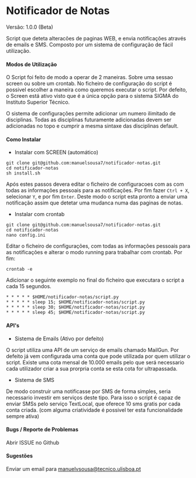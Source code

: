 # Notificador de Notas

Versão: 1.0.0 (Beta) 

Script que deteta alteracões de paginas WEB, e envia notificações através de emails e SMS. Composto por um sistema de configuração de fácil utilização.

#### Modos de Utilização

O Script foi feito de modo a operar de 2 maneiras. Sobre uma sessao screen ou sobre um crontab. No ficheiro de configuração do script é possivel escolher a maneira como queremos executar o script. Por defeito, o Screen está ativo visto que é a única opção para o sistema SIGMA do Instituto Superior Técnico.

O sistema de configurações permite adicionar um numero ilimitado de disciplinas. Todas as disciplinas futuramente adicionadas devem ser adicionadas no topo e cumprir a mesma sintaxe das disciplinas default.

#### Como Instalar

- Instalar com SCREEN (automático)

```
git clone git@github.com:manuelsousa7/notificador-notas.git
cd notificador-notas
sh install.sh
```
Após estes passos devera editar o ficheiro de configuracoes com as com todas as informações pessoais para as notificações. Por fim fazer ```Ctrl + X```, selecionar ```Y```, e por fim ```Enter```. Deste modo o script esta pronto a enviar uma notificação assim que detetar uma mudanca numa das paginas de notas.


- Instalar com crontab

```
git clone git@github.com:manuelsousa7/notificador-notas.git
cd notificador-notas
nano config.ini
```

Editar o ficheiro de configurações, com todas as informações pessoais para as notificações e alterar o modo running para trabalhar com crontab. Por fim:

```
crontab -e
```

Adicionar o seguinte exemplo no final do ficheiro que executara o script a cada 15 segundos.

```
* * * * * $HOME/notificador-notas/script.py
* * * * * sleep 15; $HOME/notificador-notas/script.py
* * * * * sleep 30; $HOME/notificador-notas/script.py
* * * * * sleep 45; $HOME/notificador-notas/script.py
```

#### API's

- Sistema de Emails (Ativo por defeito)

O script utiliza uma API de um serviço de emails chamado MailGun. Por defeito já vem configurada uma conta que pode utilizada por quem utilizar o script. Existe uma cota mensal de 10.000 emails pelo que será necessario cada utilizador criar a sua prorpria conta se esta cota for ultrapassada.

- Sistema de SMS

De modo construir uma notificasse por SMS de forma simples, seria necessario investir em serviços deste tipo. Para isso o script é capaz de enviar SMSs pelo serviço TextLocal, que oferece 10 sms gratis por cada conta criada. (com alguma criatividade é possivel ter esta funcionalidade sempre ativa)


#### Bugs / Reporte de Problemas

Abrir ISSUE no Github

#### Sugestões

Enviar um email para manuelvsousa@tecnico.ulisboa.pt
